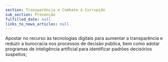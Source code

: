 ```yaml
---
section: Transparência e Combate à Corrupção
sub_section: Prevenção
fulfilled_date: null
links_to_news_articles: null
---
```


Apostar no recurso às tecnologias digitais para aumentar a transparência e reduzir a burocracia nos processos de decisão pública, bem como adotar programas de inteligência artificial para identificar padrões decisórios suspeitos;